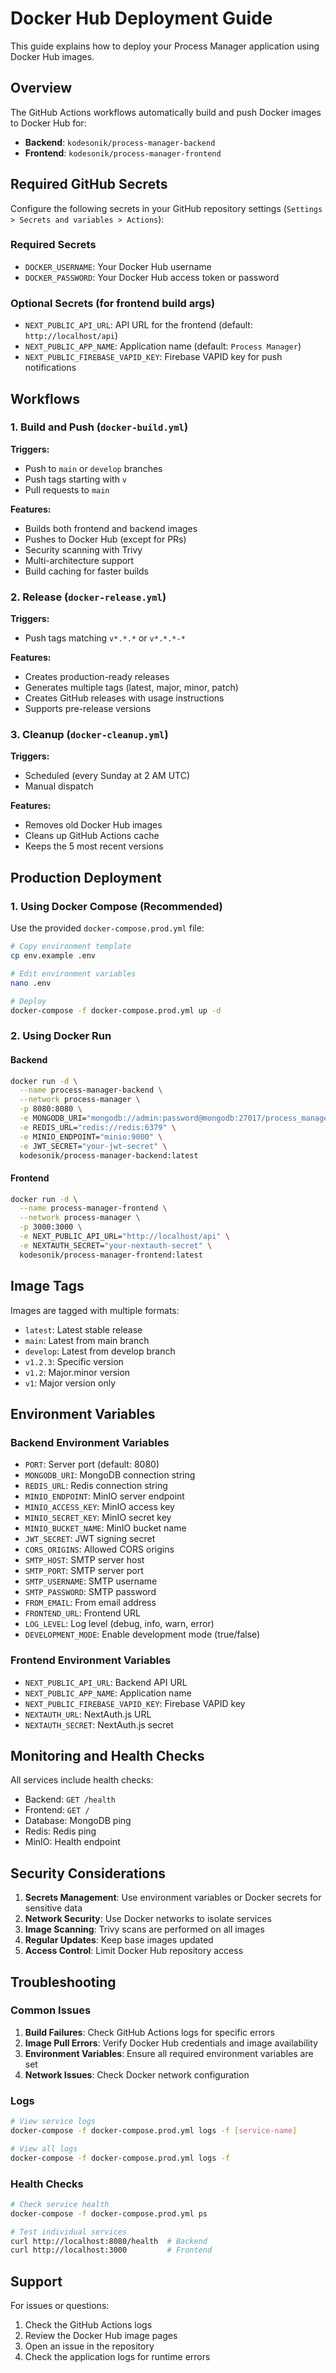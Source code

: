 # Docker Hub Deployment Guide

This guide explains how to deploy your Process Manager application using Docker Hub images.

## Overview

The GitHub Actions workflows automatically build and push Docker images to Docker Hub for:
- **Backend**: `kodesonik/process-manager-backend`
- **Frontend**: `kodesonik/process-manager-frontend`

## Required GitHub Secrets

Configure the following secrets in your GitHub repository settings (`Settings > Secrets and variables > Actions`):

### Required Secrets
- `DOCKER_USERNAME`: Your Docker Hub username
- `DOCKER_PASSWORD`: Your Docker Hub access token or password

### Optional Secrets (for frontend build args)
- `NEXT_PUBLIC_API_URL`: API URL for the frontend (default: `http://localhost/api`)
- `NEXT_PUBLIC_APP_NAME`: Application name (default: `Process Manager`)
- `NEXT_PUBLIC_FIREBASE_VAPID_KEY`: Firebase VAPID key for push notifications

## Workflows

### 1. Build and Push (`docker-build.yml`)
**Triggers:**
- Push to `main` or `develop` branches
- Push tags starting with `v`
- Pull requests to `main`

**Features:**
- Builds both frontend and backend images
- Pushes to Docker Hub (except for PRs)
- Security scanning with Trivy
- Multi-architecture support
- Build caching for faster builds

### 2. Release (`docker-release.yml`)
**Triggers:**
- Push tags matching `v*.*.*` or `v*.*.*-*`

**Features:**
- Creates production-ready releases
- Generates multiple tags (latest, major, minor, patch)
- Creates GitHub releases with usage instructions
- Supports pre-release versions

### 3. Cleanup (`docker-cleanup.yml`)
**Triggers:**
- Scheduled (every Sunday at 2 AM UTC)
- Manual dispatch

**Features:**
- Removes old Docker Hub images
- Cleans up GitHub Actions cache
- Keeps the 5 most recent versions

## Production Deployment

### 1. Using Docker Compose (Recommended)

Use the provided `docker-compose.prod.yml` file:

```bash
# Copy environment template
cp env.example .env

# Edit environment variables
nano .env

# Deploy
docker-compose -f docker-compose.prod.yml up -d
```

### 2. Using Docker Run

#### Backend
```bash
docker run -d \
  --name process-manager-backend \
  --network process-manager \
  -p 8080:8080 \
  -e MONGODB_URI="mongodb://admin:password@mongodb:27017/process_manager?authSource=admin" \
  -e REDIS_URL="redis://redis:6379" \
  -e MINIO_ENDPOINT="minio:9000" \
  -e JWT_SECRET="your-jwt-secret" \
  kodesonik/process-manager-backend:latest
```

#### Frontend
```bash
docker run -d \
  --name process-manager-frontend \
  --network process-manager \
  -p 3000:3000 \
  -e NEXT_PUBLIC_API_URL="http://localhost/api" \
  -e NEXTAUTH_SECRET="your-nextauth-secret" \
  kodesonik/process-manager-frontend:latest
```

## Image Tags

Images are tagged with multiple formats:
- `latest`: Latest stable release
- `main`: Latest from main branch
- `develop`: Latest from develop branch
- `v1.2.3`: Specific version
- `v1.2`: Major.minor version
- `v1`: Major version only

## Environment Variables

### Backend Environment Variables
- `PORT`: Server port (default: 8080)
- `MONGODB_URI`: MongoDB connection string
- `REDIS_URL`: Redis connection string
- `MINIO_ENDPOINT`: MinIO server endpoint
- `MINIO_ACCESS_KEY`: MinIO access key
- `MINIO_SECRET_KEY`: MinIO secret key
- `MINIO_BUCKET_NAME`: MinIO bucket name
- `JWT_SECRET`: JWT signing secret
- `CORS_ORIGINS`: Allowed CORS origins
- `SMTP_HOST`: SMTP server host
- `SMTP_PORT`: SMTP server port
- `SMTP_USERNAME`: SMTP username
- `SMTP_PASSWORD`: SMTP password
- `FROM_EMAIL`: From email address
- `FRONTEND_URL`: Frontend URL
- `LOG_LEVEL`: Log level (debug, info, warn, error)
- `DEVELOPMENT_MODE`: Enable development mode (true/false)

### Frontend Environment Variables
- `NEXT_PUBLIC_API_URL`: Backend API URL
- `NEXT_PUBLIC_APP_NAME`: Application name
- `NEXT_PUBLIC_FIREBASE_VAPID_KEY`: Firebase VAPID key
- `NEXTAUTH_URL`: NextAuth.js URL
- `NEXTAUTH_SECRET`: NextAuth.js secret

## Monitoring and Health Checks

All services include health checks:
- Backend: `GET /health`
- Frontend: `GET /`
- Database: MongoDB ping
- Redis: Redis ping
- MinIO: Health endpoint

## Security Considerations

1. **Secrets Management**: Use environment variables or Docker secrets for sensitive data
2. **Network Security**: Use Docker networks to isolate services
3. **Image Scanning**: Trivy scans are performed on all images
4. **Regular Updates**: Keep base images updated
5. **Access Control**: Limit Docker Hub repository access

## Troubleshooting

### Common Issues

1. **Build Failures**: Check GitHub Actions logs for specific errors
2. **Image Pull Errors**: Verify Docker Hub credentials and image availability
3. **Environment Variables**: Ensure all required environment variables are set
4. **Network Issues**: Check Docker network configuration

### Logs
```bash
# View service logs
docker-compose -f docker-compose.prod.yml logs -f [service-name]

# View all logs
docker-compose -f docker-compose.prod.yml logs -f
```

### Health Checks
```bash
# Check service health
docker-compose -f docker-compose.prod.yml ps

# Test individual services
curl http://localhost:8080/health  # Backend
curl http://localhost:3000         # Frontend
```

## Support

For issues or questions:
1. Check the GitHub Actions logs
2. Review the Docker Hub image pages
3. Open an issue in the repository
4. Check the application logs for runtime errors
